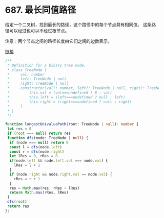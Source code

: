 # 687. 最长同值路径

给定一个二叉树，找到最长的路径，这个路径中的每个节点具有相同值。 这条路径可以经过也可以不经过根节点。

注意：两个节点之间的路径长度由它们之间的边数表示。

[链接](https://leetcode-cn.com/problems/longest-univalue-path/)

```ts
/**
 * Definition for a binary tree node.
 * class TreeNode {
 *     val: number
 *     left: TreeNode | null
 *     right: TreeNode | null
 *     constructor(val?: number, left?: TreeNode | null, right?: TreeNode | null) {
 *         this.val = (val===undefined ? 0 : val)
 *         this.left = (left===undefined ? null : left)
 *         this.right = (right===undefined ? null : right)
 *     }
 * }
 */

function longestUnivaluePath(root: TreeNode | null): number {
 let res = 0
 if (root === null) return res
 function dfs(node: TreeNode | null) {
  if (node === null) return 0
  const l = dfs(node.left)
  const r = dfs(node.right)
  let lRes = 0, rRes = 0
  if(node.left && node.left.val === node.val) {
    lRes = l + 1
  }
  if (node.right && node.right.val == node.val) {
    rRes = r + 1
  }
  res = Math.max(res, rRes + lRes)
  return Math.max(rRes, lRes)
 }
 dfs(root)
 return res
};
```
